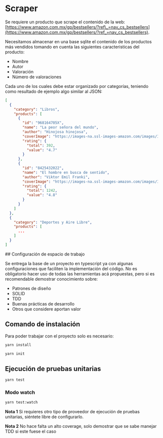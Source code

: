 # Scraper

Se requiere un producto que scrape el contenido de la web: [https://www.amazon.com.mx/gp/bestsellers/?ref\_=nav_cs_bestsellers](https://www.amazon.com.mx/gp/bestsellers/?ref_=nav_cs_bestsellers).

Necesitamos almacenar en una base sqlite el contenido de los productos más vendidos tomando en cuenta las siguientes caracteristicas del producto:

- Nombre
- Autor
- Valoración
- Número de valoraciones

Cada uno de los cuales debe estar organizado por categorías, teniendo como resultado de ejemplo algo similar al JSON:

```json
[
  {
    "category": "Libros",
    "products": [
      {
        "id": "968164705X",
        "name": "La peor señora del mundo",
        "author": "Hinojosa hinojosa",
        "coverImage": "https://images-na.ssl-images-amazon.com/images/I/81%2BZzxy9DiL._AC_UL320_SR252,320_.jpg",
        "rating": {
          "total": 392,
          "value": "4.7"
        }
      },
      {
        "id": "8425432022",
        "name": "El hombre en busca de sentido",
        "author": "Viktor Emil Franki",
        "coverImage": "https://images-na.ssl-images-amazon.com/images/I/81D3oOzjGqL._AC_UL480_SR312,480_.jpg",
        "rating": {
          "total": 1242,
          "value": "4.8"
        }
      }
    ]
  },
  {
    "category": "Deportes y Aire Libre",
    "products": [
      ...
    ]
  }
]
```

## Configuración de espacio de trabajo

Se entrega la base de un proyecto en typescript ya con algunas configuraciones que faciliten la implementación del código. No es obligatorio hacer uso de todas las herramientas acá propuestas, pero si es recomendable demostrar conocimiento sobre:

- Patrones de diseño
- SOLID
- TDD
- Buenas prácticas de desarrollo
- Otros que considere aportan valor

## Comando de instalación

Para poder trabajar con el proyecto solo es necesario:

```bash
yarn install
```

```bash
yarn init
```

## Ejecución de pruebas unitarias

```bash
yarn test
```

### Modo watch

```bash
yarn test:watch
```

**Nota 1** Si requieres otro tipo de proveedor de ejecución de pruebas unitarias, siéntete libre de configurarlo.

**Nota 2** No hace falta un alto coverage, solo demostrar que se sabe manejar TDD si este fuese el caso
